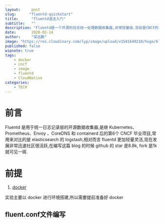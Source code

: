 ```yaml
---
layout:     post 
slug:      "fluentd-quickstart"
title:      "fluentd语法入门"
subtitle:   ""
description: "Fluentd是一个开源的日志统一处理数据收集器,非常轻量级,目前是CNCF的毕业项目."  
date:       2020-02-14
author:     "梁远鹏"
image: "https://res.cloudinary.com/lyp/image/upload/v1581649210/hugo/blog.github.io/blur-close-up-code-computer-546819.jpg"
published: false
wipnote: true
tags: 
    - docker
    - cncf
    - image
    - fluentd
    - CloudNative
categories: 
    - TECH
---
```



# 前言  

Fluentd 是用于统一日志记录层的开源数据收集器,是继 Kubernetes、Prometheus、Envoy 、CoreDNS 和 containerd 后的第6个 CNCF 毕业项目,常用来对比的是 elasticsearch 的 logstash,相对而言 fluentd 更加轻量灵活,现在发展非常迅速社区很活跃,在编写这篇 blog 的时候 github 的 star 是8.8k, fork 是1k就可见一斑.

# 前提

1. [docker](https://www.docker.com/get-started)  

实验主要以 docker 进行环境搭建,所以需要提前准备好 docker


## fluent.conf文件编写  

